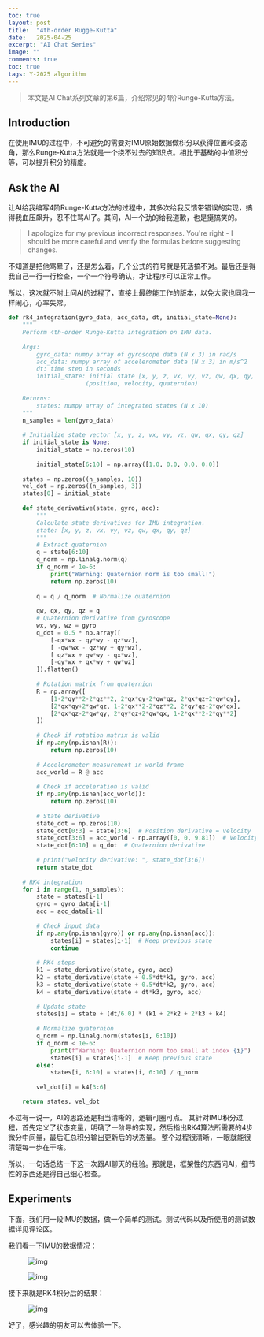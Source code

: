 ```yaml
---
toc: true
layout: post
title:  "4th-order Rugge-Kutta"
date:   2025-04-25
excerpt: "AI Chat Series"
image: ""
comments: true
toc: true
tags: Y-2025 algorithm
---
```



> 本文是AI Chat系列文章的第6篇，介绍常见的4阶Runge-Kutta方法。

## Introduction

在使用IMU的过程中，不可避免的需要对IMU原始数据做积分以获得位置和姿态角，那么Runge-Kutta方法就是一个绕不过去的知识点。相比于基础的中值积分等，可以提升积分的精度。

## Ask the AI

让AI给我编写4阶Runge-Kutta方法的过程中，其多次给我反馈带错误的实现，搞得我血压飙升，忍不住骂AI了。其间，AI一个劲的给我道歉，也是挺搞笑的。

>
>I apologize for my previous incorrect responses. You're right - I should be more careful and verify the formulas before suggesting changes.
>

不知道是把他骂晕了，还是怎么着，几个公式的符号就是死活搞不对。最后还是得我自己一行一行检查，一个一个符号确认，才让程序可以正常工作。

所以，这次就不附上问AI的过程了，直接上最终能工作的版本，以免大家也同我一样闹心，心率失常。

```python
def rk4_integration(gyro_data, acc_data, dt, initial_state=None):
    """
    Perform 4th-order Runge-Kutta integration on IMU data.
    
    Args:
        gyro_data: numpy array of gyroscope data (N x 3) in rad/s
        acc_data: numpy array of accelerometer data (N x 3) in m/s^2
        dt: time step in seconds
        initial_state: initial state [x, y, z, vx, vy, vz, qw, qx, qy, qz]
                      (position, velocity, quaternion)
    
    Returns:
        states: numpy array of integrated states (N x 10)
    """
    n_samples = len(gyro_data)
    
    # Initialize state vector [x, y, z, vx, vy, vz, qw, qx, qy, qz]
    if initial_state is None:
        initial_state = np.zeros(10)
        
        initial_state[6:10] = np.array([1.0, 0.0, 0.0, 0.0])
        
    states = np.zeros((n_samples, 10))
    vel_dot = np.zeros((n_samples, 3))
    states[0] = initial_state
    
    def state_derivative(state, gyro, acc):
        """
        Calculate state derivatives for IMU integration.
        state: [x, y, z, vx, vy, vz, qw, qx, qy, qz]
        """
        # Extract quaternion
        q = state[6:10]
        q_norm = np.linalg.norm(q)
        if q_norm < 1e-6:
            print("Warning: Quaternion norm is too small!")
            return np.zeros(10)
            
        q = q / q_norm  # Normalize quaternion
        
        qw, qx, qy, qz = q
        # Quaternion derivative from gyroscope
        wx, wy, wz = gyro
        q_dot = 0.5 * np.array([
            [-qx*wx - qy*wy - qz*wz],
            [ -qw*wx - qz*wy + qy*wz],
            [ qz*wx + qw*wy - qx*wz],
            [-qy*wx + qx*wy + qw*wz]
        ]).flatten()
       
        # Rotation matrix from quaternion
        R = np.array([
            [1-2*qy**2-2*qz**2, 2*qx*qy-2*qw*qz, 2*qx*qz+2*qw*qy],
            [2*qx*qy+2*qw*qz, 1-2*qx**2-2*qz**2, 2*qy*qz-2*qw*qx],
            [2*qx*qz-2*qw*qy, 2*qy*qz+2*qw*qx, 1-2*qx**2-2*qy**2]
        ])
        
        # Check if rotation matrix is valid
        if np.any(np.isnan(R)):
            return np.zeros(10)
        
        # Accelerometer measurement in world frame
        acc_world = R @ acc
        
        # Check if acceleration is valid
        if np.any(np.isnan(acc_world)):
            return np.zeros(10)
        
        # State derivative
        state_dot = np.zeros(10)
        state_dot[0:3] = state[3:6]  # Position derivative = velocity
        state_dot[3:6] = acc_world - np.array([0, 0, 9.81])  # Velocity derivative = acceleration - gravity
        state_dot[6:10] = q_dot  # Quaternion derivative
        
        # print("velocity derivative: ", state_dot[3:6]) 
        return state_dot
    
    # RK4 integration
    for i in range(1, n_samples):
        state = states[i-1]
        gyro = gyro_data[i-1]
        acc = acc_data[i-1]
        
        # Check input data
        if np.any(np.isnan(gyro)) or np.any(np.isnan(acc)):
            states[i] = states[i-1]  # Keep previous state
            continue
        
        # RK4 steps
        k1 = state_derivative(state, gyro, acc)
        k2 = state_derivative(state + 0.5*dt*k1, gyro, acc)
        k3 = state_derivative(state + 0.5*dt*k2, gyro, acc)
        k4 = state_derivative(state + dt*k3, gyro, acc)
        
        # Update state
        states[i] = state + (dt/6.0) * (k1 + 2*k2 + 2*k3 + k4)
        
        # Normalize quaternion
        q_norm = np.linalg.norm(states[i, 6:10])
        if q_norm < 1e-6:
            print(f"Warning: Quaternion norm too small at index {i}")
            states[i] = states[i-1]  # Keep previous state
        else:
            states[i, 6:10] = states[i, 6:10] / q_norm
        
        vel_dot[i] = k4[3:6]

    return states, vel_dot
```

不过有一说一，AI的思路还是相当清晰的，逻辑可圈可点。
其针对IMU积分过程，首先定义了状态变量，明确了一阶导的实现，然后指出RK4算法所需要的4步微分中间量，最后汇总积分输出更新后的状态量。
整个过程很清晰，一眼就能很清楚每一步在干啥。

所以，一句话总结一下这一次跟AI聊天的经验。那就是，框架性的东西问AI，细节性的东西还是得自己细心检查。

## Experiments

下面，我们用一段IMU的数据，做一个简单的测试。测试代码以及所使用的测试数据详见评论区。

我们看一下IMU的数据情况：
<figure>
<img src="{{ site.url }}/images/2025-Q2/gyro.png"  alt="img" align="center" class="center_img" />
</figure>
<figure>
<img src="{{ site.url }}/images/2025-Q2/acc.png"  alt="img" align="center" class="center_img" />
</figure>

接下来就是RK4积分后的结果：
<figure>
<img src="{{ site.url }}/images/2025-Q2/result.png"  alt="img" align="center" class="center_img" />
</figure>

好了，感兴趣的朋友可以去体验一下。
